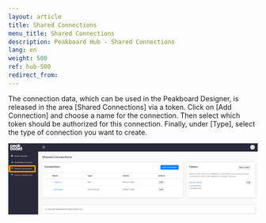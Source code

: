 ```yaml
---
layout: article
title: Shared Connections 
menu_title: Shared Connections 
description: Peakboard Hub - Shared Connections 
lang: en
weight: 500
ref: hub-500
redirect_from:
---
```

The connection data, which can be used in the Peakboard Designer, is released in the area [Shared Connections] via a token. 
Click on [Add Connection] and choose a name for the connection. 
Then select which token should be authorized for this connection. 
Finally, under [Type], select the type of connection you want to create.

![Shared Connections Bild 1](/assets/images/hub/hub_sharedconnection1.png)
